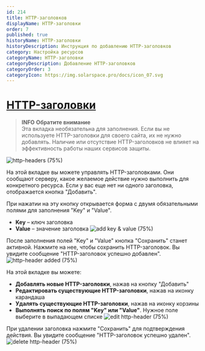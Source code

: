 ```yaml
---
id: 214
title: HTTP-заголовков
displayName: HTTP-заголовки
order: 7
published: true
historyName: HTTP-заголовки
historyDescription: Инструкция по добавлению HTTP-заголовков
category: Настройка ресурсов
categoryName: HTTP-заголовки
categoryDescription: Добавление HTTP-заголовков
categoryOrder: 3
categoryIcon: https://img.solarspace.pro/docs/icon_07.svg
---
```


# [HTTP-заголовки](http-headers)

> **INFO**
> **Обратите внимание**  
> Эта вкладка необязательна для заполнения. Если вы не используете HTTP-заголовки для своего сайта, их не нужно добавлять. Наличие или отсутствие HTTP-заголовков не влияет на эффективность работы наших сервисов защиты.

![http-headers (75%)](https://img.solarspace.pro/docs/field-http-headers.jpg "Вкладка HTTP-заголовки")

На этой вкладке вы можете управлять HTTP-заголовками. Они сообщают серверу, какое желаемое действие нужно выполнить для конкретного ресурса. Если у вас еще нет ни одного заголовка, отображается кнопка "Добавить".

При нажатии на эту кнопку открывается форма с двумя обязательными полями для заполнения "Key" и "Value".
- **Key** – ключ заголовка <br/>
- **Value** – значение заголовка
![add key & value (75%)](https://img.solarspace.pro/docs/key-value-http-headers.jpg "Добавление параметров 'ключ значение'")

После заполнения полей "Key" и "Value" кнопка "Сохранить" станет активной. Нажмите на нее, чтобы сохранить HTTP-заголовок. Вы увидите сообщение "HTTP-заголовок успешно добавлен".
![http-header added (75%)](https://img.solarspace.pro/docs/save-key-value-http-headers.jpg "Успешное добавление HTTP-заголовка")

На этой вкладке вы можете:
- **Добавлять новые HTTP-заголовки**, нажав на кнопку "Добавить" <br/>
- **Редактировать существующие HTTP-заголовки**, нажав на иконку карандаша <br/>
- **Удалять существующие HTTP-заголовки**, нажав на иконку корзины <br/>
- **Выполнять поиск по полям "Key" или "Value"**. Нужное поле выберите в выпадающем списке
![edit http-header (75%)](https://img.solarspace.pro/docs/edit-key-value-http-headers.jpg "Редактирование HTTP-заголовка")

При удалении заголовка нажмите "Сохранить" для подтверждения действия. Вы увидите сообщение "HTTP-заголовок успешно удален".
![delete http-header (75%)](https://img.solarspace.pro/docs/delete-key-value-http-headers.jpg "Удаление HTTP-заголовка")